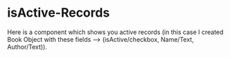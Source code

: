 # isActive-Records
Here is a component which shows you active records (in this case I created Book Object with these fields --> (isActive/checkbox, Name/Text, Author/Text)).

